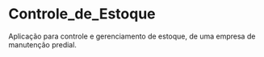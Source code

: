 # Controle_de_Estoque
Aplicação para controle e gerenciamento de estoque, de uma empresa de manutenção predial.
